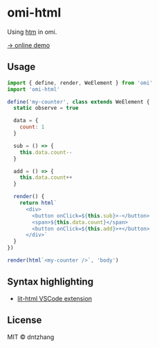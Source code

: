 # omi-html

Using [htm](https://github.com/developit/htm) in omi.

[→ online demo](https://tencent.github.io/omi/packages/omi-html/examples/counter/)

## Usage

```js
import { define, render, WeElement } from 'omi'
import 'omi-html'

define('my-counter', class extends WeElement {
  static observe = true

  data = {
    count: 1
  }

  sub = () => {
    this.data.count--
  }

  add = () => {
    this.data.count++
  }

  render() {
    return html`
      <div>
        <button onClick=${this.sub}>-</button>
        <span>${this.data.count}</span>
        <button onClick=${this.add}>+</button>
      </div>`
  }
})

render(html`<my-counter />`, 'body')
```

## Syntax highlighting

* [lit-html VSCode extension](https://marketplace.visualstudio.com/items?itemName=bierner.lit-html)

## License

MIT © dntzhang
